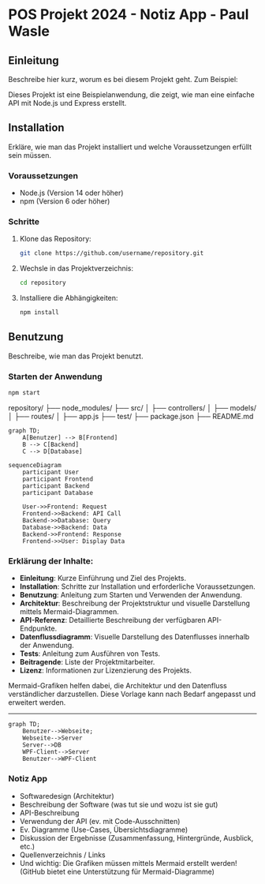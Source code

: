 # POS Projekt 2024 - Notiz App - Paul Wasle

## Einleitung
Beschreibe hier kurz, worum es bei diesem Projekt geht. Zum Beispiel:

Dieses Projekt ist eine Beispielanwendung, die zeigt, wie man eine einfache API mit Node.js und Express erstellt.

## Installation
Erkläre, wie man das Projekt installiert und welche Voraussetzungen erfüllt sein müssen.

### Voraussetzungen
- Node.js (Version 14 oder höher)
- npm (Version 6 oder höher)

### Schritte
1. Klone das Repository:
    ```sh
    git clone https://github.com/username/repository.git
    ```
2. Wechsle in das Projektverzeichnis:
    ```sh
    cd repository
    ```
3. Installiere die Abhängigkeiten:
    ```sh
    npm install
    ```

## Benutzung
Beschreibe, wie man das Projekt benutzt.

### Starten der Anwendung
```sh
npm start
```

repository/
├── node_modules/
├── src/
│   ├── controllers/
│   ├── models/
│   ├── routes/
│   ├── app.js
├── test/
├── package.json
├── README.md

```mermaid
graph TD;
    A[Benutzer] --> B[Frontend]
    B --> C[Backend]
    C --> D[Database]
```

```mermaid
sequenceDiagram
    participant User
    participant Frontend
    participant Backend
    participant Database

    User->>Frontend: Request
    Frontend->>Backend: API Call
    Backend->>Database: Query
    Database->>Backend: Data
    Backend->>Frontend: Response
    Frontend->>User: Display Data
```

### Erklärung der Inhalte:

- **Einleitung**: Kurze Einführung und Ziel des Projekts.
- **Installation**: Schritte zur Installation und erforderliche Voraussetzungen.
- **Benutzung**: Anleitung zum Starten und Verwenden der Anwendung.
- **Architektur**: Beschreibung der Projektstruktur und visuelle Darstellung mittels Mermaid-Diagrammen.
- **API-Referenz**: Detaillierte Beschreibung der verfügbaren API-Endpunkte.
- **Datenflussdiagramm**: Visuelle Darstellung des Datenflusses innerhalb der Anwendung.
- **Tests**: Anleitung zum Ausführen von Tests.
- **Beitragende**: Liste der Projektmitarbeiter.
- **Lizenz**: Informationen zur Lizenzierung des Projekts.

Mermaid-Grafiken helfen dabei, die Architektur und den Datenfluss verständlicher darzustellen. Diese Vorlage kann nach Bedarf angepasst und erweitert werden.



















---



```mermaid
graph TD;
    Benutzer-->Webseite;
    Webseite-->Server
    Server-->DB
    WPF-Client-->Server
    Benutzer-->WPF-Client
```


### Notiz App
- Softwaredesign (Architektur) 
- Beschreibung der Software (was tut sie und wozu ist sie gut) 
- API-Beschreibung
- Verwendung der API (ev. mit Code-Ausschnitten)
- Ev. Diagramme (Use-Cases, Übersichtsdiagramme)
- Diskussion der Ergebnisse (Zusammenfassung, Hintergründe, Ausblick, etc.)
- Quellenverzeichnis / Links
- Und wichtig: Die Grafiken müssen mittels Mermaid erstellt werden! (GitHub bietet eine Unterstützung für Mermaid-Diagramme)
